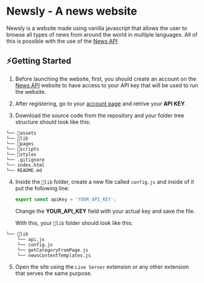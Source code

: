 # Newsly - A news website

Newsly is a website made using vanilla javascript that allows the user to browse all types of news from around the world in multiple languages. All of this is possible with the use of the [News API](https://newsapi.org/)

## ⚡Getting Started

1.  Before launching the website, first, you should create an account on the [News API](https://newsapi.org/) website to have access to your API key that will be used to run the website.

2.  After registering, go to your [account page](https://newsapi.org/account) and retrive your **API KEY**.

3.  Download the source code from the repository and your folder tree structure should look like this:

```
└── 📁assets
└── 📁lib
└── 📁pages
└── 📁scripts
└── 📁styles
└── .gitignore
└── index.html
└── README.md
```

4.  Inside the `📁lib` folder, create a new file called `config.js` and inside of it put the following line:

    ```js
    export const apiKey = 'YOUR_API_KEY';
    ```

    Change the **YOUR_API_KEY** field with your actual key and save the file.

    With this, your `📁lib` folder should look like this:

```
└── 📁lib
	└── api.js
	└── config.js
	└── getCategoryFromPage.js
	└── newsContentTemplates.js
```

5.  Open the site using the `Live Server` extension or any other extension that serves the same purpose.
